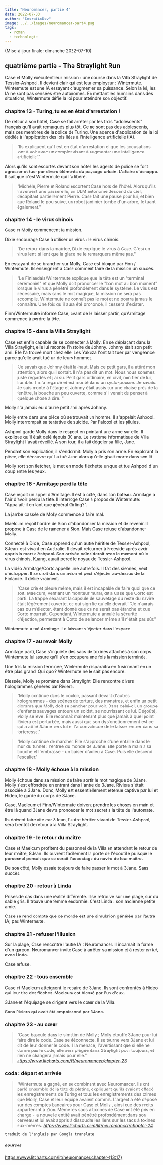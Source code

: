 ```yaml
---
title: "Neuromancer, partie 4"
date: 2022-07-03
author: "SocraticDev"
image: ../../images/neuromancer-part4.png
tags:
  - roman
  - technologie
---
```

(Mise-à-jour finale: dimanche 2022-07-10)
## quatrième partie - The Straylight Run

Case et Molly exécutent leur mission : une course dans la Villa Straylight de Tessier-Ashpool. Il devient clair qui est leur employeur : Wintermute. Wintermute est une IA essayant d'augmenter sa puissance. Selon la loi, les IA ne sont pas censées être autonomes. En mettant les humains dans des situations, Wintermute défie la loi pour atteindre son objectif.

### chapitre 13 - Turing, tu es en état d'arrestation !

De retour à son hôtel, Case se fait arrêter par les trois "adolescents" français qu'il avait remarqués plus tôt. Ce ne sont pas des adolescents, mais des membres de la police de Turing. Une agence d'application de la loi dédiée à l'application des lois liées à l'intelligence artificielle (IA).

> "Ils expliquent qu'il est en état d'arrestation et que les accusations 'ont à voir avec un complot visant à augmenter une intelligence artificielle'."

Alors qu'ils sont escortés devant son hôtel, les agents de police se font agresser et tuer par divers éléments du paysage urbain. L'affaire s'échappe. Il sait que c'est Wintermute qui l'a libéré.

> "Michèle, Pierre et Roland escortent Case hors de l'hôtel. Alors qu'ils traversent une passerelle, un ULM autonome descend du ciel, décapitant partiellement Pierre. Case fait une pause pour lui, et bien que Roland le poursuive, un robot jardinier tombe d'un arbre, le tuant également."

### chapitre 14 - le virus chinois

Case et Molly commencent la mission.

Dixie encourage Case à utiliser un virus : le virus chinois.

> "De retour dans la matrice, Dixie explique le virus à Case. C'est un virus lent, si lent que la glace ne le remarquera même pas."

En essayant de se brancher sur Molly, Case est bloqué par Finn / Wintermute. Ils enseignent à Case comment faire de la mission un succès.

> "Le Finlandais/Wintermute explique que la tête est un "terminal cérémoniel" et que Molly doit prononcer le "bon mot au bon moment" lorsque le virus a pénétré profondément dans le système. Le virus est nécessaire, mais sans le mot magique, la mission ne sera pas accomplie. Wintermute ne connaît pas le mot et ne pourra jamais le connaître. Une fois qu'il aura été prononcé, il cessera d'exister.

Finn/Wintermutre informe Case, avant de le laisser partir, qu'Armitage commence à perdre la tête.

### chapitre 15 - dans la Villa Straylight

Case est enfin capable de se connecter à Molly. En se déplaçant dans la Villa Straylight, elle lui raconte l'histoire de Johnny. Johnny était son petit ami. Elle l'a trouvé mort chez elle. Les Yakuza l'ont fait tuer par vengeance parce qu'elle avait tué un de leurs hommes.

> "Je savais que Johnny était là-haut. Mais ce petit gars, il a attiré mon attention, alors qu'il sortait. Il n'a pas dit un mot. Nous nous sommes juste regardés et j'ai su. Petit gars ordinaire, en civil, non fier de lui, humble. Il m'a regardé et est monté dans un cyclo-pousse. Je savais. Je suis monté à l'étage et Johnny était assis sur une chaise près de la fenêtre, la bouche un peu ouverte, comme s'il venait de penser à quelque chose à dire. "

Molly n'a jamais eu d'autre petit ami après Johnny.

Molly entre dans une pièce où se trouvait un homme. Il s'appelait Ashpool. Molly interrompait sa tentative de suicide. Par l'alcool et les pilules.

Ashpool garde Molly dans le respect en pointant une arme sur elle. Il explique qu'il était gelé depuis 30 ans. Le système informatique de Villa Straylight l'avait réveillé. À son tour, il a fait dégeler sa fille, Jane.

Pendant son explication, il s'endormit. Molly a pris son arme. En explorant la pièce, elle découvre qu'il a tué Jane alors qu'elle gisait morte dans son lit.

Molly sort son fletcher, le met en mode fléchette unique et tue Ashpool d'un coup entre les yeux.

### chapitre 16 - Armitage perd la tête

Case reçoit un appel d'Armitage. Il est à côté, dans son bateau. Armitage a l'air d'avoir perdu la tête. Il interroge Case à propos de Wintermute: "Apparaît-il en tant que général Girling?".

La jambe cassée de Molly commence à faire mal.

Maelcum reçoit l'ordre de Sion d'abandonner la mission et de revenir. Il propose à Case de le ramener à Sion. Mais Case refuse d'abandonner Molly.

Connecté à Dixie, Case apprend qu'un autre héritier de Tessier-Ashpool, 8Jean, est vivant en Australie. Il devait retourner à Freeside après avoir appris la mort d'Ashpool. Son arrivée coïnciderait avec le moment où le virus chinois, Kuang, aurait percé le noyau de Tessier-Ashpool.

La vidéo Armitage/Corto appelle une autre fois. Il fait des siennes, veut s'échapper. Il se croit dans un avion et peut s'éjecter au-dessus de la Finlande. Il délire vraiment.

> "Case crie et pleure même, mais il est incapable de faire quoi que ce soit. Maelcum, vérifiant un moniteur mural, dit à Case que Corto est parti. La trappe séparant la capsule de sauvetage du reste du navire était légèrement ouverte, ce qui signifie qu'elle devrait ' "Je n'aurais pas pu m'éjecter, étant donné que ce ne serait pas étanche et que Corto mourrait. Cependant, Wintermute a annulé la sécurité d'éjection, permettant à Corto de se lancer même s'il n'était pas sûr."

Wintermute a tué Armitage. Le laissant s'éjecter dans l'espace.

### chapitre 17 - au revoir Molly

Armitage parti, Case s'inquiète des sacs de toxines attachés à son corps. Wintermute lui assure qu'il s'en occupera une fois la mission terminée.

Une fois la mission terminée, Wintermute disparaîtra en fusionnant en un être plus grand. Qui quoi? Wintermute ne le sait pas encore.

Blessée, Molly se promène dans Straylight. Elle rencontre divers hologrammes générés par Riviera.

> "Molly continue dans le couloir, passant devant d'autres hologrammes - des scènes de torture, des monstres, et enfin un petit diorama que Molly doit se pencher pour voir. Dans celui-ci, un groupe d'enfants sauvages entoure un soldat, se nourrissant de lui. Dégoûté, Molly se lève. Elle reconnaît maintenant plus que jamais à quel point Riviera est perturbée, mais aussi que son dysfonctionnement est ce qui a attiré 3Jane vers lui et l'a convaincue de le laisser entrer dans sa forteresse."

> "Molly continue de marcher. Elle s'approche d'une entaille dans le mur du tunnel : l'entrée du monde de 3Jane. Elle porte la main à sa bouche et l'embrasse - un baiser d'adieu à Case. Puis elle descend l'escalier."

### chapitre 18 - Molly échoue à la mission

Molly échoue dans sa mission de faire sortir le mot magique de 3Jane. Molly s'est effondrée en entrant dans l'antre de 3Jane. Riviera s'était associée à 3Jane. Donc, Molly est essentiellement retenue captive par lui et Hideo, le garde du corps de 3Jane.

Case, Maelcum et Finn/Wintermute doivent prendre les choses en main et être là quand 3Jane devra prononcer le mot secret à la tête de l'automate.

Ils doivent faire vite car 8Jean, l'autre héritier vivant de Tessier-Ashpool, sera bientôt de retour à la Villa Straylight.

### chapitre 19 - le retour du maître

Case et Maelcum profitent du personnel de la Villa en attendant le retour de leur maître, 8Jean. Ils ouvrent facilement la porte de l'écoutille puisque le personnel pensait que ce serait l'accostage du navire de leur maître.

De son côté, Molly essaie toujours de faire passer le mot à 3Jane. Sans succès.

### chapitre 20 - retour à Linda

Prises de cas dans une réalité différente. Il se retrouve sur une plage, sur du sable gris. Il trouve une femme endormie. C'est Linda : son ancienne petite amie.

Case se rend compte que ce monde est une simulation générée par l'autre IA; pas Wintermute.

### chapitre 21 - refuser l'illusion

Sur la plage, Case rencontre l'autre IA : Neuromancer. Il incarnait la forme d'un garçon. Neuromancer invite Case à arrêter sa mission et à rester _en lui_, avec Linda.

Case refuse.

### chapitre 22 - tous ensemble

Case et Maelcum atteignent le repaire de 3Jane. Ils sont confrontés à Hideo qui leur tire des flèches. Maelcum est blessé par l'un d'eux.

3Jane et l'équipage se dirigent vers le cœur de la Villa.

Sans Riviera qui avait été empoisonné par 3Jane.

### chapitre 23 - au cœur

> "Case bascule dans le simstim de Molly ; Molly étouffe 3Jane pour lui faire dire le code. Case se déconnecte. Il se tourne vers 3Jane et lui dit de leur donner le code. Il la menace, l'avertissant que si elle ne donne pas le code, elle sera piégée dans Straylight pour toujours, et rien ne changera jamais pour elle." <cite>https://www.litcharts.com/lit/neuromancer/chapter-23</cite>

### coda : départ et arrivée

> "Wintermute a gagné, en se combinant avec Neuromancer. Ils ont parlé ensemble de la tête de platine, expliquant qu'ils avaient effacé les enregistrements de Turing et tous les enregistrements des crimes que Molly, Case et leur équipe avaient commis. L'argent a été déposé sur des comptes bancaires pour Case et Molly , ainsi que des récits appartenant à Zion. Même les sacs à toxines de Case ont été pris en charge - la nouvelle entité avait pénétré profondément dans son cerveau et lui avait appris à dissoudre les liens sur les sacs à toxines eux-mêmes. <cite>https://www.litcharts.com/lit/neuromancer/chapter-24</cite>

`traduit de l'anglais par Google translate`

##### sources

https://www.litcharts.com/lit/neuromancer/chapter-{13:17}
